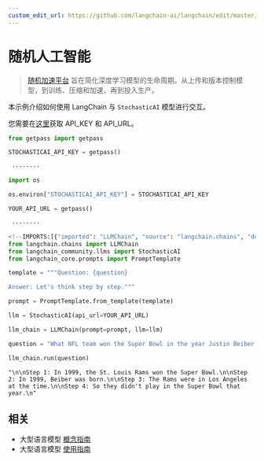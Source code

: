 ```yaml
---
custom_edit_url: https://github.com/langchain-ai/langchain/edit/master/docs/docs/integrations/llms/stochasticai.ipynb
---
```

# 随机人工智能

>[随机加速平台](https://docs.stochastic.ai/docs/introduction/) 旨在简化深度学习模型的生命周期。从上传和版本控制模型，到训练、压缩和加速，再到投入生产。

本示例介绍如何使用 LangChain 与 `StochasticAI` 模型进行交互。

您需要在[这里](https://app.stochastic.ai/workspace/profile/settings?tab=profile)获取 API_KEY 和 API_URL。


```python
from getpass import getpass

STOCHASTICAI_API_KEY = getpass()
```
```output
 ········
```

```python
import os

os.environ["STOCHASTICAI_API_KEY"] = STOCHASTICAI_API_KEY
```


```python
YOUR_API_URL = getpass()
```
```output
 ········
```

```python
<!--IMPORTS:[{"imported": "LLMChain", "source": "langchain.chains", "docs": "https://python.langchain.com/api_reference/langchain/chains/langchain.chains.llm.LLMChain.html", "title": "StochasticAI"}, {"imported": "StochasticAI", "source": "langchain_community.llms", "docs": "https://python.langchain.com/api_reference/community/llms/langchain_community.llms.stochasticai.StochasticAI.html", "title": "StochasticAI"}, {"imported": "PromptTemplate", "source": "langchain_core.prompts", "docs": "https://python.langchain.com/api_reference/core/prompts/langchain_core.prompts.prompt.PromptTemplate.html", "title": "StochasticAI"}]-->
from langchain.chains import LLMChain
from langchain_community.llms import StochasticAI
from langchain_core.prompts import PromptTemplate
```


```python
template = """Question: {question}

Answer: Let's think step by step."""

prompt = PromptTemplate.from_template(template)
```


```python
llm = StochasticAI(api_url=YOUR_API_URL)
```


```python
llm_chain = LLMChain(prompt=prompt, llm=llm)
```


```python
question = "What NFL team won the Super Bowl in the year Justin Beiber was born?"

llm_chain.run(question)
```



```output
"\n\nStep 1: In 1999, the St. Louis Rams won the Super Bowl.\n\nStep 2: In 1999, Beiber was born.\n\nStep 3: The Rams were in Los Angeles at the time.\n\nStep 4: So they didn't play in the Super Bowl that year.\n"
```



## 相关

- 大型语言模型 [概念指南](/docs/concepts/#llms)
- 大型语言模型 [使用指南](/docs/how_to/#llms)
